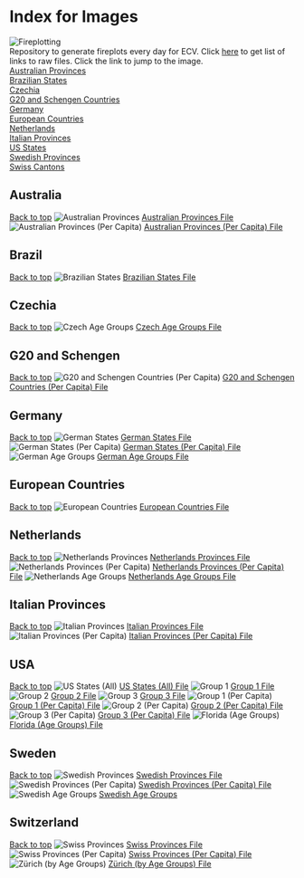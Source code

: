 # Index for Images
![Fireplotting](https://github.com/TrevorWinstral/Fireplots/workflows/Fireplotting%20With%20Compression/badge.svg/badge.svg) \
Repository to generate fireplots every day for ECV. Click [here](https://TrevorWinstral.github.io/Fireplots) to get list of links to raw files. Click the link to jump to the image. \
[Australian Provinces](#australia) \
[Brazilian States](#brazil) \
[Czechia](#czechia) \
[G20 and Schengen Countries](#g20-and-schengen) \
[Germany](#germany) \
[European Countries](#european-countries) \
[Netherlands](#netherlands) \
[Italian Provinces](#italian-provinces) \
[US States](#usa) \
[Swedish Provinces](#sweden) \
[Swiss Cantons](#switzerland) 

## Australia
[Back to top](#index-for-images)
![Australian Provinces](https://trevorwinstral.github.io/Fireplots/Uncompressed/Fire_Australia.png) 
[Australian Provinces File](https://trevorwinstral.github.io/Fireplots/Uncompressed/Fire_Australia.png) 
![Australian Provinces (Per Capita)](https://trevorwinstral.github.io/Fireplots/Uncompressed/Fire_Australia_PC.png) 
[Australian Provinces (Per Capita) File](https://trevorwinstral.github.io/Fireplots/Uncompressed/Fire_Australia_PC.png) 

## Brazil
[Back to top](#index-for-images) 
![Brazilian States](https://trevorwinstral.github.io/Fireplots/Uncompressed/Fire_Brazil.png) 
[Brazilian States File](https://trevorwinstral.github.io/Fireplots/Uncompressed/Fire_Brazil.png) 

## Czechia
[Back to top](#index-for-images) 
![Czech Age Groups](https://trevorwinstral.github.io/Fireplots/Uncompressed/Fire_Czechia_By_Age.png) 
[Czech Age Groups File](https://trevorwinstral.github.io/Fireplots/Uncompressed/Fire_Czechia_By_Age.png) 

## G20 and Schengen
[Back to top](#index-for-images) 
![G20 and Schengen Countries (Per Capita)](https://trevorwinstral.github.io/Fireplots/Uncompressed/Fire_Key_Countries_PC.png) 
[G20 and Schengen Countries (Per Capita) File](https://trevorwinstral.github.io/Fireplots/Uncompressed/Fire_Key_Countries_PC.png) 

## Germany
[Back to top](#index-for-images) 
![German States](https://trevorwinstral.github.io/Fireplots/Uncompressed/Fire_Germany.png) 
[German States File](https://trevorwinstral.github.io/Fireplots/Uncompressed/Fire_Germany.png)
![German States (Per Capita)](https://trevorwinstral.github.io/Fireplots/Uncompressed/Fire_Germany_PC.png) 
[German States (Per Capita) File](https://trevorwinstral.github.io/Fireplots/Uncompressed/Fire_Germany_PC.png) 
![German Age Groups](https://trevorwinstral.github.io/Fireplots/Uncompressed/Fire_Germany_By_Age.png) 
[German Age Groups File](https://trevorwinstral.github.io/Fireplots/Uncompressed/Fire_Germany_By_Age.png) 

## European Countries
[Back to top](#index-for-images) 
![European Countries](https://trevorwinstral.github.io/Fireplots/Uncompressed/Fire_Europe.png) 
[European Countries File](https://trevorwinstral.github.io/Fireplots/Uncompressed/Fire_Europe.png) 

## Netherlands
[Back to top](#index-for-images) 
![Netherlands Provinces](https://trevorwinstral.github.io/Fireplots/Uncompressed/Fire_Holland.png) 
[Netherlands Provinces File](https://trevorwinstral.github.io/Fireplots/Uncompressed/Fire_Holland.png)
![Netherlands Provinces (Per Capita)](https://trevorwinstral.github.io/Fireplots/Uncompressed/Fire_Holland_PC.png) 
[Netherlands Provinces (Per Capita) File](https://trevorwinstral.github.io/Fireplots/Uncompressed/Fire_Holland_PC.png) 
![Netherlands Age Groups](https://trevorwinstral.github.io/Fireplots/Uncompressed/Fire_Holland_By_Age.png) 
[Netherlands Age Groups File](https://trevorwinstral.github.io/Fireplots/Uncompressed/Fire_Holland_By_Age.png) 

## Italian Provinces
[Back to top](#index-for-images) 
![Italian Provinces](https://trevorwinstral.github.io/Fireplots/Uncompressed/Fire_Italy.png) 
[Italian Provinces File](https://trevorwinstral.github.io/Fireplots/Uncompressed/Fire_Italy.png) 
![Italian Provinces (Per Capita)](https://trevorwinstral.github.io/Fireplots/Uncompressed/Fire_Italy_PC.png) 
[Italian Provinces (Per Capita) File](https://trevorwinstral.github.io/Fireplots/Uncompressed/Fire_Italy_PC.png) 

## USA
[Back to top](#index-for-images) 
![US States (All)](https://trevorwinstral.github.io/Fireplots/Uncompressed/Fire_USA.png) 
[US States (All) File](https://trevorwinstral.github.io/Fireplots/Uncompressed/Fire_USA.png) 
![Group 1](https://trevorwinstral.github.io/Fireplots/Uncompressed/Fire_USA_Partition_1.png) 
[Group 1 File](https://trevorwinstral.github.io/Fireplots/Uncompressed/Fire_USA_Partition_1.png) 
![Group 2](https://trevorwinstral.github.io/Fireplots/Uncompressed/Fire_USA_Partition_2.png) 
[Group 2 File](https://trevorwinstral.github.io/Fireplots/Uncompressed/Fire_USA_Partition_2.png) 
![Group 3](https://trevorwinstral.github.io/Fireplots/Uncompressed/Fire_USA_Partition_3.png) 
[Group 3 File](https://trevorwinstral.github.io/Fireplots/Uncompressed/Fire_USA_Partition_3.png) 
![Group 1 (Per Capita)](https://trevorwinstral.github.io/Fireplots/Uncompressed/Fire_USA_Partition_1_PC.png) 
[Group 1 (Per Capita) File](https://trevorwinstral.github.io/Fireplots/Uncompressed/Fire_USA_Partition_1_PC.png) 
![Group 2 (Per Capita)](https://trevorwinstral.github.io/Fireplots/Uncompressed/Fire_USA_Partition_2_PC.png) 
[Group 2 (Per Capita) File](https://trevorwinstral.github.io/Fireplots/Uncompressed/Fire_USA_Partition_2_PC.png) 
![Group 3 (Per Capita)](https://trevorwinstral.github.io/Fireplots/Uncompressed/Fire_USA_Partition_3_PC.png) 
[Group 3 (Per Capita) File](https://trevorwinstral.github.io/Fireplots/Uncompressed/Fire_USA_Partition_3_PC.png) 
![Florida (Age Groups)](https://trevorwinstral.github.io/Fireplots/Uncompressed/Fire_Florida.png) 
[Florida (Age Groups) File](https://trevorwinstral.github.io/Fireplots/Uncompressed/Fire_Florida.png) 

## Sweden
[Back to top](#index-for-images)
![Swedish Provinces](https://trevorwinstral.github.io/Fireplots/Uncompressed/Fire_Sweden.png) 
[Swedish Provinces File](https://trevorwinstral.github.io/Fireplots/Uncompressed/Fire_Sweden.png) 
![Swedish Provinces (Per Capita)](https://trevorwinstral.github.io/Fireplots/Uncompressed/Fire_Sweden_PC.png) 
[Swedish Provinces (Per Capita) File](https://trevorwinstral.github.io/Fireplots/Uncompressed/Fire_Sweden_PC.png) 
![Swedish Age Groups](https://trevorwinstral.github.io/Fireplots/Uncompressed/Fire_Sweden_By_Age.png) 
[Swedish Age Groups](https://trevorwinstral.github.io/Fireplots/Uncompressed/Fire_Sweden_By_Age.png) 

## Switzerland
[Back to top](#index-for-images)
![Swiss Provinces](https://trevorwinstral.github.io/Fireplots/Uncompressed/Fire_Switzerland.png) 
[Swiss Provinces File](https://trevorwinstral.github.io/Fireplots/Uncompressed/Fire_Switzerland.png) 
![Swiss Provinces (Per Capita)](https://trevorwinstral.github.io/Fireplots/Uncompressed/Fire_Switzerland_PC.png) 
[Swiss Provinces (Per Capita) File](https://trevorwinstral.github.io/Fireplots/Uncompressed/Fire_Switzerland_PC.png) 
![Zürich (by Age Groups)](https://trevorwinstral.github.io/Fireplots/Uncompressed/Fire_Zürich.png) 
[Zürich (by Age Groups) File](https://trevorwinstral.github.io/Fireplots/Uncompressed/Fire_Zürich.png) 
